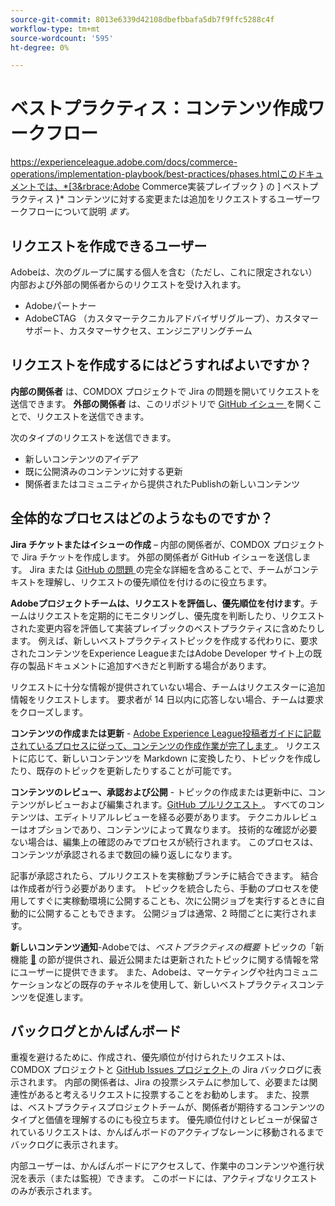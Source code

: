 ```yaml
---
source-git-commit: 8013e6339d42108dbefbbafa5db7f9ffc5288c4f
workflow-type: tm+mt
source-wordcount: '595'
ht-degree: 0%

---
```

# ベストプラクティス：コンテンツ作成ワークフロー

https://experienceleague.adobe.com/docs/commerce-operations/implementation-playbook/best-practices/phases.htmlこのドキュメントでは、*[3&rbrace;Adobe Commerce実装プレイブック &rbrace; の ] ベストプラクティス &rbrace;* コンテンツに対する変更または追加をリクエストするユーザーワークフローについて説明 *ます。*

## リクエストを作成できるユーザー

Adobeは、次のグループに属する個人を含む（ただし、これに限定されない）内部および外部の関係者からのリクエストを受け入れます。

- Adobeパートナー
- AdobeCTAG （カスタマーテクニカルアドバイザリグループ）、カスタマーサポート、カスタマーサクセス、エンジニアリングチーム

## リクエストを作成するにはどうすればよいですか？

**内部の関係者** は、COMDOX プロジェクトで Jira の問題を開いてリクエストを送信できます。 **外部の関係者** は、このリポジトリで [GitHub イシュー ](https://github.com/AdobeDocs/commerce-operations.en/issues/new/choose) を開くことで、リクエストを送信できます。

次のタイプのリクエストを送信できます。

- 新しいコンテンツのアイデア
- 既に公開済みのコンテンツに対する更新
- 関係者またはコミュニティから提供されたPublishの新しいコンテンツ

## 全体的なプロセスはどのようなものですか？


**Jira チケットまたはイシューの作成** – 内部の関係者が、COMDOX プロジェクトで Jira チケットを作成します。 外部の関係者が GitHub イシューを送信します。 Jira または [GitHub の問題 ](https://github.com/AdobeDocs/commerce-operations.en/issues/new/choose) の完全な詳細を含めることで、チームがコンテキストを理解し、リクエストの優先順位を付けるのに役立ちます。

**Adobeプロジェクトチームは、リクエストを評価し、優先順位を付けます**。チームはリクエストを定期的にモニタリングし、優先度を判断したり、リクエストされた変更内容を評価して実装プレイブックのベストプラクティスに含めたりします。 例えば、新しいベストプラクティストピックを作成する代わりに、要求されたコンテンツをExperience LeagueまたはAdobe Developer サイト上の既存の製品ドキュメントに追加すべきだと判断する場合があります。

リクエストに十分な情報が提供されていない場合、チームはリクエスターに追加情報をリクエストします。 要求者が 14 日以内に応答しない場合、チームは要求をクローズします。

**コンテンツの作成または更新** - [Adobe Experience League投稿者ガイドに記載されているプロセスに従って、コンテンツの作成作業が完了します ](https://experienceleague.adobe.com/docs/contributor/contributor-guide/introduction.html)。 リクエストに応じて、新しいコンテンツを Markdown に変換したり、トピックを作成したり、既存のトピックを更新したりすることが可能です。

**コンテンツのレビュー、承認および公開** - トピックの作成または更新中に、コンテンツがレビューおよび編集されます。[GitHub プルリクエスト ](https://experienceleague.adobe.com/docs/contributor/contributor-guide/setup/git-fundamentals.html?lang=en#pull-requests)。 すべてのコンテンツは、エディトリアルレビューを経る必要があります。 テクニカルレビューはオプションであり、コンテンツによって異なります。 技術的な確認が必要ない場合は、編集上の確認のみでプロセスが続行されます。 このプロセスは、コンテンツが承認されるまで数回の繰り返しになります。

記事が承認されたら、プルリクエストを実稼動ブランチに結合できます。 結合は作成者が行う必要があります。 トピックを統合したら、手動のプロセスを使用してすぐに実稼動環境に公開することも、次に公開ジョブを実行するときに自動的に公開することもできます。 公開ジョブは通常、2 時間ごとに実行されます。

**新しいコンテンツ通知**-Adobeでは、*ベストプラクティスの概要* トピックの「新機能 [&#128279;](https://experienceleague.adobe.com/docs/commerce-operations/implementation-playbook/best-practices/phases.html?lang=en) の節が提供され、最近公開または更新されたトピックに関する情報を常にユーザーに提供できます。 また、Adobeは、マーケティングや社内コミュニケーションなどの既存のチャネルを使用して、新しいベストプラクティスコンテンツを促進します。

## バックログとかんばんボード

重複を避けるために、作成され、優先順位が付けられたリクエストは、COMDOX プロジェクトと [GitHub Issues プロジェクト ](https://github.com/orgs/AdobeDocs/projects/6/views/1) の Jira バックログに表示されます。 内部の関係者は、Jira の投票システムに参加して、必要または関連性があると考えるリクエストに投票することをお勧めします。 また、投票は、ベストプラクティスプロジェクトチームが、関係者が期待するコンテンツのタイプと価値を理解するのにも役立ちます。 優先順位付けとレビューが保留されているリクエストは、かんばんボードのアクティブなレーンに移動されるまでバックログに表示されます。

内部ユーザーは、かんばんボードにアクセスして、作業中のコンテンツや進行状況を表示（または監視）できます。 このボードには、アクティブなリクエストのみが表示されます。
